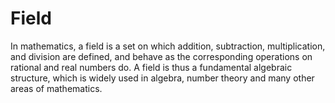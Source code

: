 # Field

In mathematics, a field is a set on which addition, subtraction, multiplication, and division are defined, and behave as the corresponding operations on rational and real numbers do. A field is thus a fundamental algebraic structure, which is widely used in algebra, number theory and many other areas of mathematics.
